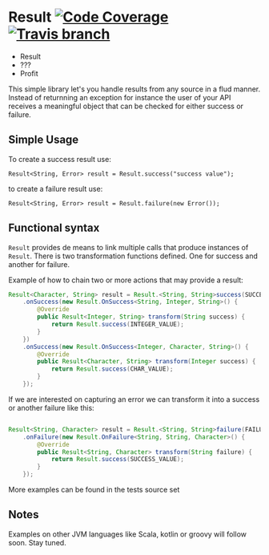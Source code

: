 # Result [![Code Coverage](https://img.shields.io/codecov/c/github/pablisco/result/master.svg)](https://codecov.io/github/pablisco/result?branch=master) [![Travis branch](https://img.shields.io/travis/pablisco/result/master.svg)](https://travis-ci.org/pablisco/result)


- Result
- ???
- Profit

This simple library let's you handle results from any source in a flud manner. Instead of returnning an exception for 
instance the user of your API receives a meaningful object that can be checked for either success or failure.

## Simple Usage

To create a success result use:

`Result<String, Error> result = Result.success("success value");`

to create a failure result use:

`Result<String, Error> result = Result.failure(new Error());`

## Functional syntax

`Result` provides de means to link multiple calls that produce instances of `Result`. There is two transformation 
functions defined. One for success and another for failure.

Example of how to chain two or more actions that may provide a result:

``` java
Result<Character, String> result = Result.<String, String>success(SUCCESS_VALUE)
    .onSuccess(new Result.OnSuccess<String, Integer, String>() {
        @Override
        public Result<Integer, String> transform(String success) {
            return Result.success(INTEGER_VALUE);
        }
    })
    .onSuccess(new Result.OnSuccess<Integer, Character, String>() {
        @Override
        public Result<Character, String> transform(Integer success) {
            return Result.success(CHAR_VALUE);
        }
    });
```

If we are interested on capturing an error we can transform it into a success or another failure like this:

``` java

Result<String, Character> result = Result.<String, String>failure(FAILURE_VALUE)
    .onFailure(new Result.OnFailure<String, String, Character>() {
        @Override
        public Result<String, Character> transform(String failure) {
            return Result.success(SUCCESS_VALUE);
        }
    });
```

More examples can be found in the tests source set

## Notes

Examples on other JVM languages like Scala, kotlin or groovy will follow soon. Stay tuned.
